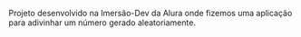 Projeto desenvolvido na Imersão-Dev da Alura onde fizemos uma aplicação para adivinhar um número gerado aleatoriamente.
